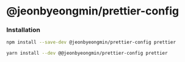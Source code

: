 # @jeonbyeongmin/prettier-config

### Installation

```bash
npm install --save-dev @jeonbyeongmin/prettier-config prettier
```

```bash
yarn install --dev @@jeonbyeongmin/prettier-config prettier
```
